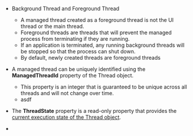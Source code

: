- Background Thread and Foreground Thread
  - A managed thread created as a foreground thread is not the UI thread or the main thread. 
  - Foreground threads are threads that will prevent the managed process from terminating if they are running. 
  - If an application is terminated, any running background threads will be stopped so that the process can shut down.
  - By default, newly created threads are foreground threads

- A managed thread can be uniquely identified using the **ManagedThreadId** property of the Thread object. 
  - This property is an integer that is guaranteed to be unique across all threads and will not change over time.
  - asdf

- The **ThreadState** property is a read-only property that provides the [current execution state of the Thread object](https://learn.microsoft.com/en-us/dotnet/api/system.threading.threadstate).

- 